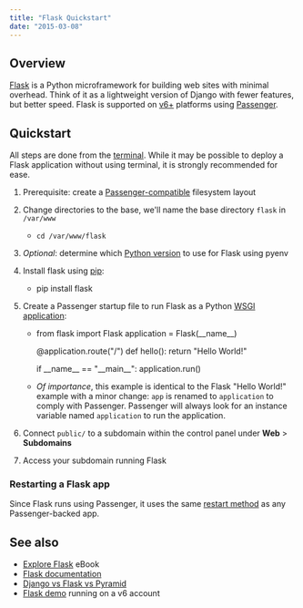 ```yaml
---
title: "Flask Quickstart"
date: "2015-03-08"
---
```


## Overview

[Flask](http://flask.pocoo.org/) is a Python microframework for building web sites with minimal overhead. Think of it as a lightweight version of Django with fewer features, but better speed. Flask is supported on [v6+](https://kb.apiscp.com/platform/determining-platform-version/ "Determining platform version") platforms using [Passenger](http://www.phusionpassenger.com).

## Quickstart

All steps are done from the [terminal](https://kb.apiscp.com/terminal/accessing-terminal/ "Accessing terminal"). While it may be possible to deploy a Flask application without using terminal, it is strongly recommended for ease.

1. Prerequisite: create a [Passenger-compatible](https://kb.apiscp.com/cgi-passenger/passenger-application-layout/ "Passenger application layout") filesystem layout
2. Change directories to the base, we'll name the base directory `flask` in `/var/www`
    - `cd /var/www/flask`
3. _Optional_: determine which [Python version](https://kb.apiscp.com/python/changing-python-versions/ "Changing Python versions") to use for Flask using pyenv
4. Install flask using [pip](https://kb.apiscp.com/python/installing-packages/ "Installing packages"):
    - pip install flask
        
5. Create a Passenger startup file to run Flask as a Python [WSGI application](https://kb.apiscp.com/python/using-wsgi/ "Using WSGI"):
    - from flask import Flask
        application = Flask(\_\_name\_\_)
         
        @application.route("/")
        def hello():
         return "Hello World!"
        
        if \_\_name\_\_ == "\_\_main\_\_":
         application.run()
        
    - _Of importance_, this example is identical to the Flask "Hello World!" example with a minor change: `app` is renamed to `application` to comply with Passenger. Passenger will always look for an instance variable named `application` to run the application.
6. Connect `public/` to a subdomain within the control panel under **Web** > **Subdomains**
7. Access your subdomain running Flask

### Restarting a Flask app

Since Flask runs using Passenger, it uses the same [restart method](https://kb.apiscp.com/ruby/restarting-passenger-processes/ "Restarting Passenger processes") as any Passenger-backed app.

## See also

- [Explore Flask](https://exploreflask.com/) eBook
- [Flask documentation](http://flask.pocoo.org/docs/latest/)
- [Django vs Flask vs Pyramid](https://www.airpair.com/python/posts/django-flask-pyramid)
- [Flask demo](http://flask.sandbox.apiscp.com/) running on a v6 account
